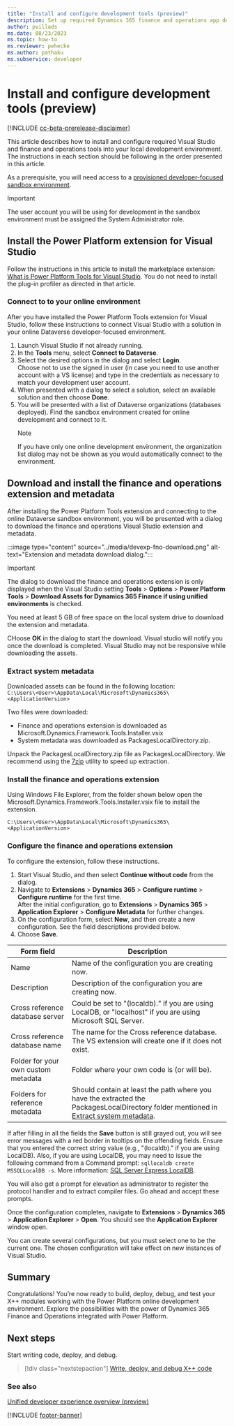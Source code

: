 ```yaml
---
title: "Install and configure development tools (preview)"
description: Set up required Dynamics 365 finance and operations app development tools on your local computer.
author: pvillads
ms.date: 08/23/2023
ms.topic: how-to
ms.reviewer: pehecke
ms.author: pathaku
ms.subservice: developer
---
```


# Install and configure development tools (preview)

[!INCLUDE [cc-beta-prerelease-disclaimer](../../includes/cc-beta-prerelease-disclaimer.md)]

This article describes how to install and configure required Visual Studio and finance and operations tools into your local development environment. The instructions in each section should be following in the order presented in this article.

As a prerequisite, you will need access to a [provisioned developer-focused sandbox environment](../../admin/unified-experience/tutorial-deploy-new-environment-with-ERP-template.md).

> [!IMPORTANT]
> The user account you will be using for development in the sandbox environment must be assigned the System Administrator role.

## Install the Power Platform extension for Visual Studio

Follow the instructions in this article to install the marketplace extension: [What is Power Platform Tools for Visual Studio](../devtools-vs.md). You do not need to install the plug-in profiler as directed in that article.

### Connect to to your online environment

After you have installed the Power Platform Tools extension for Visual Studio, follow these instructions to connect Visual Studio with a solution in your online Dataverse developer-focused environment.

1. Launch Visual Studio if not already running.
1. In the **Tools** menu, select **Connect to Dataverse**.
1. Select the desired options in the dialog and select **Login**.  
    Choose not to use the signed in user (in case you need to use another account with a VS license) and type in the credentials as necessary to match your development user account.
1. When presented with a dialog to select a solution, select an available solution and then choose **Done**.
1. You will be presented with a list of Dataverse organizations (databases deployed). Find the sandbox environment created for online development and connect to it.
    > [!NOTE]
    > If you have only one online development environment, the organization list dialog may not be shown as you would automatically connect to the environment.

## Download and install the finance and operations extension and metadata

After installing the Power Platform Tools extension and connecting to the online Dataverse sandbox environment, you will be presented with a dialog to download the finance and operations Visual Studio extension and metadata.

:::image type="content" source="../media/devexp-fno-download.png" alt-text="Extension and metadata download dialog.":::

> [!IMPORTANT]
> The dialog to download the finance and operations extension is only displayed when the Visual Studio setting **Tools** > **Options** > **Power Platform Tools** > **Download Assets for Dynamics 365 Finance if using unified environments** is checked.
>
> You need at least 5 GB of free space on the local system drive to download the extension and metadata.

CHoose **OK** in the dialog to start the download. Visual studio will notify you once the download is completed. Visual Studio may not be responsive while downloading the assets.

### Extract system metadata

Downloaded assets can be found in the following location:  
`C:\Users\<User>\AppData\Local\Microsoft\Dynamics365\<ApplicationVersion>`

Two files were downloaded:

- Finance and operations extension is downloaded as Microsoft.Dynamics.Framework.Tools.Installer.vsix
- System metadata was downloaded as PackagesLocalDirectory.zip.

Unpack the PackagesLocalDirectory.zip file as PackagesLocalDirectory. We recommend using the [7zip](https://www.7-zip.org/download.html) utility to speed up extraction.

### Install the finance and operations extension

Using Windows File Explorer, from the folder shown below open the Microsoft.Dynamics.Framework.Tools.Installer.vsix file to install the extension.

`C:\Users\<User>\AppData\Local\Microsoft\Dynamics365\<ApplicationVersion>`

### Configure the finance and operations extension

To configure the extension, follow these instructions.

1. Start Visual Studio, and then select **Continue without code** from the dialog.
1. Navigate to **Extensions** > **Dynamics 365** > **Configure runtime** > **Configure runtime** for the first time.  
    After the initial configuration, go to **Extensions** > **Dynamics 365** > **Application Explorer** > **Configure Metadata** for further changes.
1. On the configuration form, select **New**, and then create a new configuration. See the field descriptions provided below.
1. Choose **Save**.

| Form field | Description |
|---|---|
|Name| Name of the configuration you are creating now.|
|Description| Description of the configuration you are creating now.|
|Cross reference database server| Could be set to "(localdb)\." if you are using LocalDB, or "localhost" if you are using Microsoft SQL Server.|
|Cross reference database name| The name for the Cross reference database. The VS extension will create one if it does not exist.|
|Folder for your own custom metadata| Folder where your own code is (or will be).|
|Folders for reference metadata| Should contain at least the path where you have the extracted the PackagesLocalDirectory folder mentioned in [Extract system metadata](#extract-system-metadata).|

If after filling in all the fields the **Save** button is still grayed out, you will see error messages with a red border in tooltips on the offending fields.
Ensure that you entered the correct string value (e.g., "(localdb)\." if you are using LocalDB). Also, if you are using LocalDB, you may need to issue the following command from a Command prompt: `sqllocaldb create MSSQLLocalDB -s`. More information: [SQL Server Express LocalDB](/sql/database-engine/configure-windows/sql-server-express-localdb).

You will also get a prompt for elevation as administrator to register the protocol handler and to extract compiler files. Go ahead and accept these prompts.

Once the configuration completes, navigate to **Extensions** > **Dynamics 365** > **Application Explorer** > **Open**. You should see the **Application Explorer** window open.

You can create several configurations, but you must select one to be the current one. The chosen configuration will take effect on new instances of Visual Studio.

## Summary

Congratulations! You’re now ready to build, deploy, debug, and test your X++ modules working with the Power Platform online development environment. Explore the possibilities with the power of Dynamics 365 Finance and Operations integrated with Power Platform.

## Next steps

Start writing code, deploy, and debug.

> [!div class="nextstepaction"]
> [Write, deploy, and debug X++ code](debug.md)

### See also

[Unified developer experience overview (preview)](overview.md)

[!INCLUDE [footer-banner](../../includes/footer-banner.md)]
